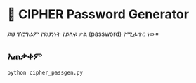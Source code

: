 # 🔐 CIPHER Password Generator

ይህ ፕሮግራም የደህንነት የይለፍ ቃል (password) የሚፈጥር  ነው።

## አጠቃቀም

```bash
python cipher_passgen.py
